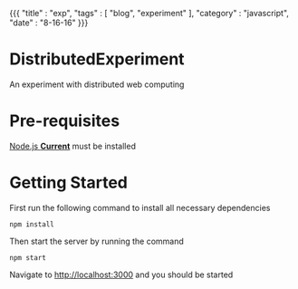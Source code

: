 {{{
  "title" : "exp",
  "tags"  : [ "blog", "experiment" ],
  "category" : "javascript",
  "date" : "8-16-16"
}}}

# DistributedExperiment
An experiment with distributed web computing

# Pre-requisites
[Node.js **Current**](https://nodejs.org/) must be installed

# Getting Started
First run the following command to install all necessary dependencies
```
npm install
```

Then start the server by running the command
```
npm start
```

Navigate to [http://localhost:3000](http://localhost:3000) and you should be started